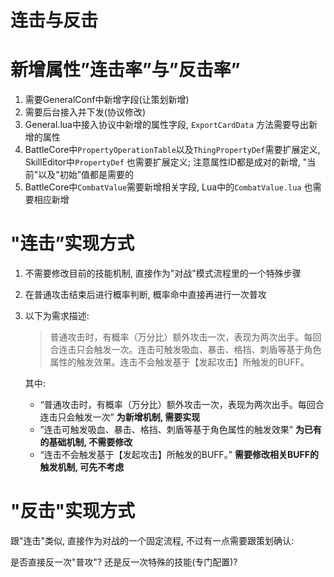 # 连击与反击

# 新增属性”连击率”与”反击率”

1. 需要GeneralConf中新增字段(让策划新增)
2. 需要后台接入并下发(协议修改)
3. General.lua中接入协议中新增的属性字段, `ExportCardData` 方法需要导出新增的属性
4. BattleCore中`PropertyOperationTable`以及`ThingPropertyDef`需要扩展定义, SkillEditor中`PropertyDef` 也需要扩展定义; 注意属性ID都是成对的新增, "当前"以及"初始”值都是需要的
5. BattleCore中`CombatValue`需要新增相关字段, Lua中的`CombatValue.lua` 也需要相应新增

# "连击”实现方式

1. 不需要修改目前的技能机制, 直接作为"对战"模式流程里的一个特殊步骤
2. 在普通攻击结束后进行概率判断, 概率命中直接再进行一次普攻
3. 以下为需求描述:
   
    > 普通攻击时，有概率（万分比）额外攻击一次，表现为两次出手。每回合连击只会触发一次。连击可触发吸血、暴击、格挡、刺盾等基于角色属性的触发效果。连击不会触发基于【发起攻击】所触发的BUFF。
    > 
    
    其中:
    
    - “普通攻击时，有概率（万分比）额外攻击一次，表现为两次出手。每回合连击只会触发一次” **为新增机制, 需要实现**
    - ”连击可触发吸血、暴击、格挡、刺盾等基于角色属性的触发效果” **为已有的基础机制, 不需要修改**
    - “连击不会触发基于【发起攻击】所触发的BUFF。” **需要修改相关BUFF的触发机制, 可先不考虑**

# "反击"实现方式

跟"连击"类似, 直接作为对战的一个固定流程, 不过有一点需要跟策划确认:

是否直接反一次"普攻"? 还是反一次特殊的技能(专门配置)?